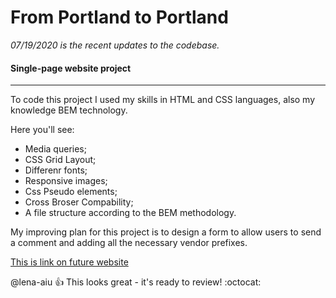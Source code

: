 # From Portland to Portland

*07/19/2020 is the recent updates to the codebase.*

#### Single-page website project 
-----
To code this project I used my skills in HTML and CSS languages, also my knowledge BEM technology.

Here you'll see:
* Media queries;
* CSS Grid Layout;
* Differenr fonts;
* Responsive images;
* Css Pseudo elements;
* Cross Broser Compability;
* A file structure according to the BEM methodology.


My improving plan for this project is to design a form to allow users to send a comment and adding all the necessary vendor prefixes.

[This is link on future website](https://lena-aiu.github.io/web_project_3/ "It's funny!")

@lena-aiu :+1: This  looks great - it's ready to review! :octocat:

